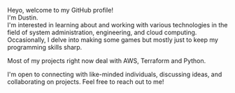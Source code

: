Heyo, welcome to my GitHub profile!  
I'm Dustin.  
I'm interested in learning about and working with various technologies in the field of system administration, engineering, and cloud computing.   
Occasionally, I delve into making some games but mostly just to keep my programming skills sharp.

Most of my projects right now deal with AWS, Terraform and Python.

I'm open to connecting with like-minded individuals, discussing ideas, and collaborating on projects. Feel free to reach out to me!

<!---
Dclark2434/Dclark2434 is a ✨ special ✨ repository because its `README.md` (this file) appears on your GitHub profile.
You can click the Preview link to take a look at your changes.
--->
